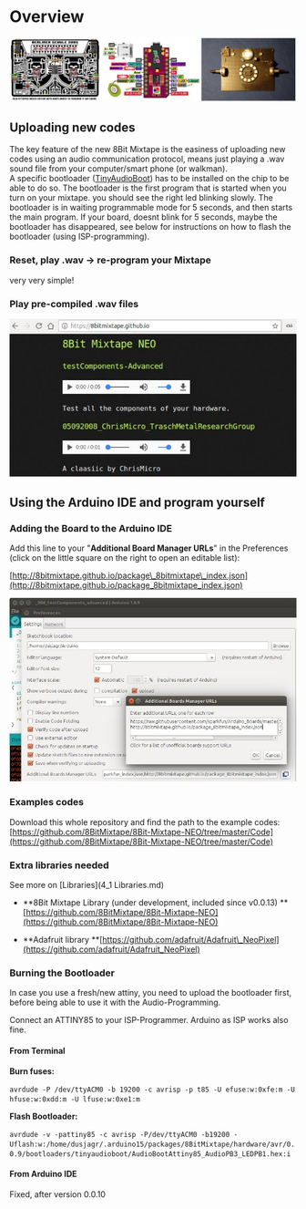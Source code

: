 # Overview

![](images/boards/Collage_boards.jpg)

## Uploading new codes

The key feature of the new 8Bit Mixtape is the easiness of uploading new codes using an audio communication protocol, means just playing a .wav sound file from your computer/smart phone \(or walkman\).  
A specific bootloader \([TinyAudioBoot](https://github.com/ChrisMicro/TinyAudioBoot)\) has to be installed on the chip to be able to do so. The bootloader is the first program that is started when you turn on your mixtape. you should see the right led blinking slowly. The bootloader is in waiting programmable mode for 5 seconds, and then starts the main program. If your board, doesnt blink for 5 seconds, maybe the bootloader has disappeared, see below for instructions on how to flash the bootloader \(using ISP-programming\).

### Reset, play .wav -&gt; re-program your Mixtape

very very simple!

### Play pre-compiled .wav files

![](images/instructions/upload_from_website.jpg)

## Using the Arduino IDE and program yourself

### Adding the Board to the Arduino IDE

Add this line to your "**Additional Board Manager URLs**" in the Preferences \(click on the little square on the right to open an editable list\):

[http://8bitmixtape.github.io/package\_8bitmixtape\_index.json](http://8bitmixtape.github.io/package_8bitmixtape_index.json)

![](images/instructions/8BitMixtapePackage_add.jpg)

### Examples codes

Download this whole repository and find the path to the example codes: [https://github.com/8BitMixtape/8Bit-Mixtape-NEO/tree/master/Code](https://github.com/8BitMixtape/8Bit-Mixtape-NEO/tree/master/Code)

### Extra libraries needed

See more on [Libraries](4_1 Libraries.md)

* **8Bit Mixtape Library \(under development, included since v0.0.13\) **[https://github.com/8BitMixtape/8Bit-Mixtape-NEO](https://github.com/8BitMixtape/8Bit-Mixtape-NEO)

* **Adafruit library **[https://github.com/adafruit/Adafruit\_NeoPixel](https://github.com/adafruit/Adafruit_NeoPixel)

### Burning the Bootloader

In case you use a fresh/new attiny, you need to upload the bootloader first, before being able to use it with the Audio-Programming.

Connect an ATTINY85 to your ISP-Programmer. Arduino as ISP works also fine.

#### From Terminal

**Burn fuses:**

`avrdude -P /dev/ttyACM0 -b 19200 -c avrisp -p t85 -U efuse:w:0xfe:m -U hfuse:w:0xdd:m -U lfuse:w:0xe1:m`

**Flash Bootloader:**

`avrdude -v -pattiny85 -c avrisp -P/dev/ttyACM0 -b19200 -Uflash:w:/home/dusjagr/.arduino15/packages/8BitMixtape/hardware/avr/0.0.9/bootloaders/tinyaudioboot/AudioBootAttiny85_AudioPB3_LEDPB1.hex:i`

#### From Arduino IDE

Fixed, after version 0.0.10

